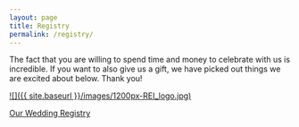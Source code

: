 ```yaml
---
layout: page
title: Registry
permalink: /registry/
---
```


The fact that you are willing to spend time and money to celebrate with us is incredible. If you want to also give us a gift, we have picked out things we are excited about below. Thank you!

<a href="https://www.rei.com/GiftRegistryDetails/15331012">![]({{ site.baseurl }}/images/1200px-REI_logo.jpg)</a>

<a class="zola-registry-embed" href="www.zola.com/registry/boandwhit" data-registry-key="boandwhit">Our Wedding Registry</a><script>!function(e,t,n){var s,a=e.getElementsByTagName(t)[0];e.getElementById(n)||(s=e.createElement(t),s.id=n,s.async=!0,s.src="https://widget.zola.com/js/widget.js",a.parentNode.insertBefore(s,a))}(document,"script","zola-wjs");</script>
